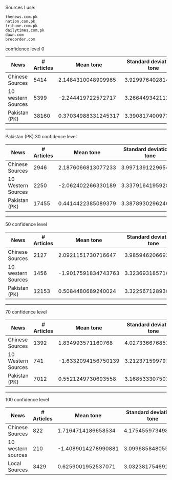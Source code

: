 Sources I use:

```
thenews.com.pk 
nation.com.pk 
tribune.com.pk 
dailytimes.com.pk 
dawn.com
brecorder.com
```


confidence level 0

| News | # Articles | Mean tone | Standard deviation in tone |
| ------ | ------ | ----- | ----- |
| Chinese Sources | 5414 | 2.1484310048909965 | 3.929976402814885 |
| 10 western Sources | 5399 | -2.244419722572717 | 3.2664493421127263 |
| Pakistan (PK) | 38160 | 0.37034988331245317 | 3.3908174009730527 |




--------------------------------

Pakistan (PK)  30 confidence level

| News | # Articles | Mean tone | Standard deviation in tone |
| ------ | ------ | ----- | ----- |
| Chinese Sources | 2946 | 2.1876066813077233 | 3.997139122965469 |
| 10 Western Sources | 2250 | -2.062402266330189 | 3.337916419592842 |
| Pakistan (PK) | 17455 | 0.4414422385089379 | 3.3878930296246987|



------------------------------------

50 confidence level

| News | # Articles | Mean tone | Standard deviation in tone |
| ------ | ------ | ----- | ----- |
| Chinese Sources | 2127 | 2.0921151730716647 | 3.985946206693776 |
| 10 western Sources |1456 | -1.9017591834743763 | 3.3236931857165617 |
| Pakistan (PK) | 12153 | 0.5084480689240024 |3.3225671289300176 |



----------------------------------------

70 confidence level

| News | # Articles | Mean tone | Standard deviation in tone |
| ------ | ------ | ----- | ----- |
|Chinese Sources | 1392 | 1.834993571160768 | 4.027336676851692 |
| 10 Western Sources | 741 | -1.6332094156750139 | 3.2123715997972093 |
| Pakistan (PK) | 7012 | 0.5521249730693558 | 3.1685333075011477 |



---------------------------------------

100 confidence level

| News | # Articles | Mean tone | Standard deviation in tone |
| ------ | ------ | ----- | ----- |
| Chinese Sources | 822 | 1.7164714186658534 | 4.175455973498494 |
| 10 western sources | 210 | -1.4089014278990881 | 3.099685848055998 |
| Local Sources | 3429 | 0.6259001952537071 | 3.0323817546916474 |





